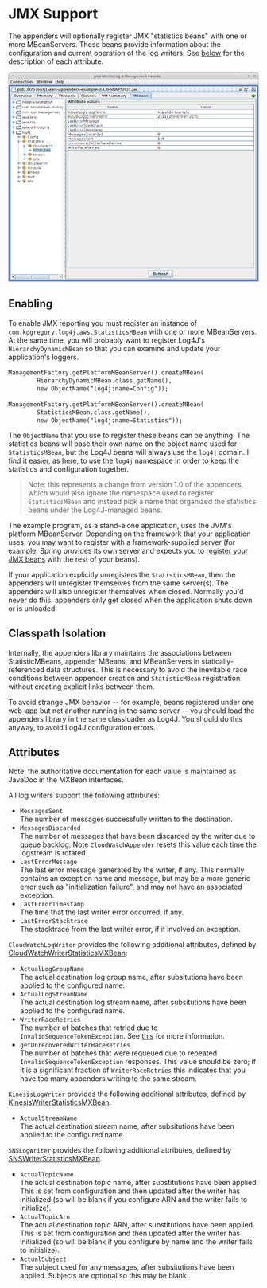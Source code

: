# JMX Support

The appenders will optionally register JMX "statistics beans" with one or more MBeanServers.
These beans provide information about the configuration and current operation of the 
log writers. See [below](#attributes) for the description of each attribute.

![jconsole mbean view](jmx.png)


## Enabling

To enable JMX reporting you must register an instance of `com.kdgregory.log4j.aws.StatisticsMBean`
with one or more MBeanServers. At the same time, you will probably want to register Log4J's
`HierarchyDynamicMBean` so that you can examine and update your application's loggers.

```
ManagementFactory.getPlatformMBeanServer().createMBean(
        HierarchyDynamicMBean.class.getName(),
        new ObjectName("log4j:name=Config"));

ManagementFactory.getPlatformMBeanServer().createMBean(
        StatisticsMBean.class.getName(),
        new ObjectName("log4j:name=Statistics"));
```

The `ObjectName` that you use to register these beans can be anything. The statistics beans will
base their own name on the object name used for `StatisticsMBean`, but the Log4J beans will always
use the `log4j` domain. I find it easier, as here, to use the `log4j` namespace in order to keep
the statistics and configuration together.

> Note: this represents a change from version 1.0 of the appenders, which would also ignore the
  namespace used to register `StatisticsMBean` and instead pick a name that organized the
  statistics beans under the Log4J-managed beans.

The example program, as a stand-alone application, uses the JVM's platform MBeanServer. Depending on
the framework that your application uses, you may want to register with a framework-supplied server
(for example, Spring provides its own server and expects you to
[register your JMX beans](https://docs.spring.io/spring/docs/current/spring-framework-reference/integration.html#jmx)
with the rest of your beans).

If your application explicitly unregisters the `StatisticsMBean`, then the appenders will unregister
themselves from the same server(s). The appenders will also unregister themselves when closed. Normally
you'd never do this: appenders only get closed when the application shuts down or is unloaded.


## Classpath Isolation

Internally, the appenders library maintains the associations between StatisticMBeans, appender MBeans,
and MBeanServers in statically-referenced data structures. This is necessary to avoid the inevitable
race conditions between appender creation and `StatisticMBean` registration without creating explicit
links between them.

To avoid strange JMX behavior -- for example, beans registered under one web-app but not another
running in the same server -- you should load the appenders library in the same classloader as Log4J.
You should do this anyway, to avoid Log4J configuration errors.

## Attributes

Note: the authoritative documentation for each value is maintained as JavaDoc in the MXBean interfaces.

All log writers support the following attributes:

* `MessagesSent`  
  The number of messages successfully written to the destination.
* `MessagesDiscarded`  
  The number of messages that have been discarded by the writer due to queue backlog.
  Note `CloudWatchAppender` resets this value each time the logstream is rotated.
* `LastErrorMessage`  
  The last error message generated by the writer, if any. This normally contains an exception name and
  message, but may be a more generic error such as "initialization failure", and may not have an
  associated exception.
* `LastErrorTimestamp`  
  The time that the last writer error occurred, if any.
* `LastErrorStacktrace`  
  The stacktrace from the last writer error, if it involved an exception.

`CloudWatchLogWriter` provides the following additional attributes, defined by
[CloudWatchWriterStatisticsMXBean](../aws-shared/src/main/java/com/kdgregory/logging/aws/cloudwatch/CloudWatchWriterStatisticsMXBean.java):

* `ActualLogGroupName`  
  The actual destination log group name, after subsitutions have been applied to the configured name.
* `ActualLogStreamName`  
  The actual destination log stream name, after subsitutions have been applied to the configured name.
* `WriterRaceRetries`  
  The number of batches that retried due to `InvalidSequenceTokenException`. See
  [this](cloudwatch.md#invalidsequencetokenexception-and-logstream-throttling) for more information.
* `getUnrecoveredWriterRaceRetries`  
  The number of batches that were requeued due to repeated `InvalidSequenceTokenException` responses.
  This value should be zero; if it is a significant fraction of `WriterRaceRetries` this indicates
  that you have too many appenders writing to the same stream.

`KinesisLogWriter` provides the following additional attributes, defined by
[KinesisWriterStatisticsMXBean](../aws-shared/src/main/java/com/kdgregory/logging/aws/kinesis/KinesisWriterStatisticsMXBean.java).

* `ActualStreamName`  
  The actual destination stream name, after subsitutions have been applied to the configured name.

`SNSLogWriter` provides the following additional attributes, defined by
[SNSWriterStatisticsMXBean](../aws-shared/src/main/java/com/kdgregory/logging/aws/sns/SNSWriterStatisticsMXBean.java).

* `ActualTopicName`  
  The actual destination topic name, after substitutions have been applied. This is set from configuration
  and then updated after the writer has initialized (so will be blank if you configure ARN and the writer
  fails to initialize).
* `ActualTopicArn`  
  The actual destination topic ARN, after substitutions have been applied. This is set from configuration
  and then updated after the writer has initialized (so will be blank if you configure by name and the
  writer fails to initialize).
* `ActualSubject`  
  The subject used for any messages, after subsitutions have been applied. Subjects are optional so this
  may be blank.
